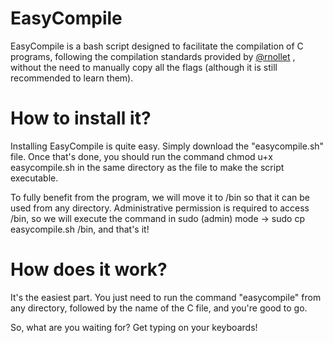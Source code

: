 # EasyCompile

EasyCompile is a bash script designed to facilitate the compilation of C programs, following the compilation standards provided by [@rnollet](https://github.com/rnollet)
, without the need to manually copy all the flags (although it is still recommended to learn them).

# How to install it?

Installing EasyCompile is quite easy. Simply download the "easycompile.sh" file. Once that's done, you should run the command chmod u+x easycompile.sh in the same directory as the file to make the script executable.

To fully benefit from the program, we will move it to /bin so that it can be used from any directory. Administrative permission is required to access /bin, so we will execute the command in sudo (admin) mode -> sudo cp easycompile.sh /bin, and that's it!

# How does it work?

It's the easiest part. You just need to run the command "easycompile" from any directory, followed by the name of the C file, and you're good to go.

So, what are you waiting for? Get typing on your keyboards!
